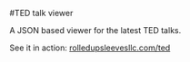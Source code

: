 #TED talk viewer  

A JSON based viewer for the latest TED talks.

See it in action: [rolledupsleevesllc.com/ted](http://rolledupsleevesllc.com/ted)
